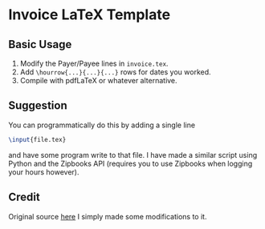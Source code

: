 # Invoice LaTeX Template

## Basic Usage
1. Modify the Payer/Payee lines in `invoice.tex`.
2. Add `\hourrow{...}{...}{...}` rows for dates you worked.
3. Compile with pdfLaTeX or whatever alternative.

## Suggestion
You can programmatically do this by adding a single line
```latex
\input{file.tex}
```
and have some program write to that file. I have made a similar
script using Python and the Zipbooks API (requires you to use
Zipbooks when logging your hours however).

## Credit
Original source [here](https://www.latextemplates.com/template/invoice)
I simply made some modifications to it.
